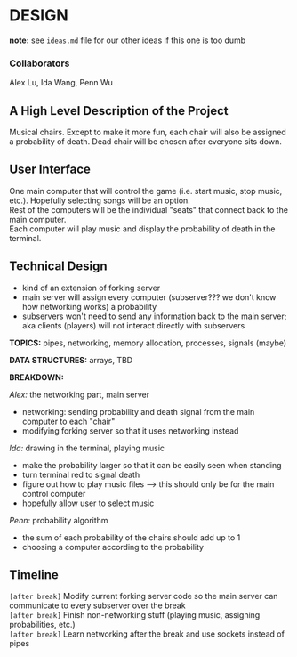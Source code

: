 # DESIGN

**note:** see `ideas.md` file for our other ideas if this one is too dumb

### Collaborators
Alex Lu, Ida Wang, Penn Wu

## A High Level Description of the Project
Musical chairs. Except to make it more fun, each chair will also be assigned a probability of death. Dead chair will be chosen after everyone sits down.

## User Interface
One main computer that will control the game (i.e. start music, stop music, etc.). Hopefully selecting songs will be an option.  
Rest of the computers will be the individual "seats" that connect back to the main computer.  
Each computer will play music and display the probability of death in the terminal.

## Technical Design
- kind of an extension of forking server
- main server will assign every computer (subserver??? we don't know how networking works) a probability
- subservers won't need to send any information back to the main server; aka clients (players) will not interact directly with  subservers

**TOPICS:** pipes, networking, memory allocation, processes, signals (maybe)

**DATA STRUCTURES:** arrays, TBD

**BREAKDOWN:**

*Alex:* the networking part, main server 
- networking: sending probability and death signal from the main computer to each "chair"
- modifying forking server so that it uses networking instead

*Ida:* drawing in the terminal, playing music 
- make the probability larger so that it can be easily seen when standing
- turn terminal red to signal death
- figure out how to play music files --> this should only be for the main control computer
- hopefully allow user to select music

*Penn:* probability algorithm
- the sum of each probability of the chairs should add up to 1
- choosing a computer according to the probability

## Timeline
`[after break]` Modify current forking server code so the main server can communicate to every subserver over the break  
`[after break]` Finish non-networking stuff (playing music, assigning probabilities, etc.)  
`[after break]` Learn networking after the break and use sockets instead of pipes
